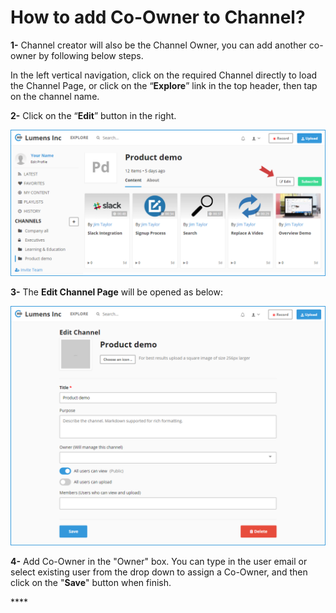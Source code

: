 # How to add Co-Owner to Channel?

**1-** Channel creator will also be the Channel Owner, you can add another co-owner by following below steps.

In the left vertical navigation, click on the required Channel directly to load the Channel Page, or click on the “**Explore**” link in the top header, then tap on the channel name. 

**2-** Click on the “**Edit**” button in the right.

![](../.gitbook/assets/help_channel_edit1.png)

**3-** The **Edit Channel Page** will be opened as below:

![](../.gitbook/assets/help_channel_edit2.png)

**4-** Add Co-Owner in the "Owner" box. You can type in the user email or select existing user from the drop down to assign a Co-Owner, and then click on the "**Save**" button when finish.

\*\*\*\*

